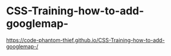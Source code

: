 # CSS-Training-how-to-add-googlemap-

https://code-phantom-thief.github.io/CSS-Training-how-to-add-googlemap-/
